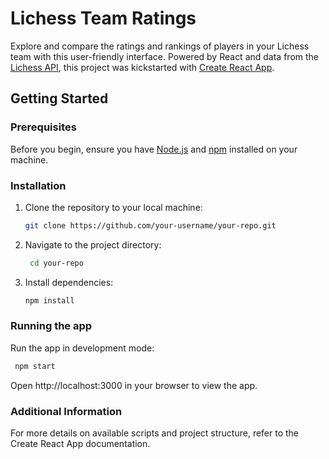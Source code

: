 # Lichess Team Ratings
Explore and compare the ratings and rankings of players in your Lichess team with this user-friendly interface. Powered by React and data from the [Lichess API](https://lichess.org/api), this project was kickstarted with [Create React App](https://create-react-app.dev/).

## Getting Started

### Prerequisites

Before you begin, ensure you have [Node.js](https://nodejs.org/) and [npm](https://www.npmjs.com/) installed on your machine.

### Installation

1. Clone the repository to your local machine:

   ```bash
   git clone https://github.com/your-username/your-repo.git

2. Navigate to the project directory:
  
   ```bash
    cd your-repo

3. Install dependencies:

    ```bash
    npm install

### Running the app
Run the app in development mode:

   ```bash
    npm start
   ```

Open http://localhost:3000 in your browser to view the app.

### Additional Information
For more details on available scripts and project structure, refer to the Create React App documentation.
